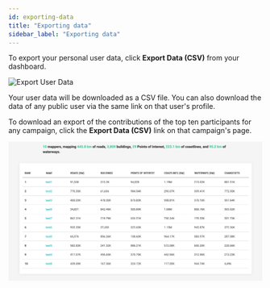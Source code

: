 ```yaml
---
id: exporting-data
title: "Exporting data"
sidebar_label: "Exporting data"
---
```


To export your personal user data, click **Export Data (CSV)** from your dashboard.

![Export User Data](assets/img/export-user-data.png)

Your user data will be downloaded as a CSV file. You can also download the data of any public user via the same link on that user's profile.

To download an export of the contributions of the top ten participants for any campaign, click the **Export Data (CSV)** link on that campaign's page.

![User Table](assets/img/campaign-table.png)
